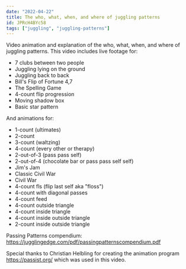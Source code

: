 ```yaml
---
date: "2022-04-22"
title: The who, what, when, and where of juggling patterns
id: JPRcH4BYc58
tags: ["juggling", "juggling-patterns"]
---
```


Video animation and explanation of the who, what, when, and where of juggling patterns. This video includes live footage for:

* 7 clubs between two people
* Juggling lying on the ground
* Juggling back to back
* Bill's Flip of Fortune 4,7
* The Spelling Game
* 4-count flip progression
* Moving shadow box
* Basic star pattern

And animations for:
* 1-count (ultimates)
* 2-count
* 3-count (waltzing)
* 4-count (every other or therapy)
* 2-out-of-3 (pass pass self)
* 2-out-of-4 (chocolate bar or pass pass self self)
* Jim's Jam
* Classic Civil War
* Civil War
* 4-count fls (flip last self aka "floss")
* 4-count with diagonal passes
* 4-count feed
* 4-count outside triangle
* 4-count inside triangle
* 4-count inside outside triangle
* 2-count inside outside triangle

Passing Patterns compendium:
https://jugglingedge.com/pdf/passingpatternscompendium.pdf

Special thanks to Christian Helbling for creating the animation program https://passist.org/ which was used in this video.
